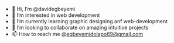 - 👋 Hi, I’m @davidegbeyemi
- 👀 I’m interested in web development 
- 🌱 I’m currently learning graphic designing anf web-development 
- 💞️ I’m looking to collaborate on amazing intuitive projects
- 📫 How to reach me @egbeyemidolapo69@gmail.com

<!---
davidegbeyemi/davidegbeyemi is a ✨ special ✨ repository because its `README.md` (this file) appears on your GitHub profile.
You can click the Preview link to take a look at your changes.
--->
